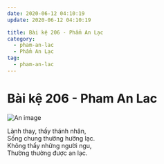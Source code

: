 ```yaml
---
date: 2020-06-12 04:10:19
update: 2020-06-12 04:10:19

title: Bài kệ 206 - Phẩm An Lạc
category:
  - pham-an-lac
  - Phẩm An Lạc
tag:
  - pham-an-lac
---
```


# Bài kệ 206 - Pham An Lac

![An image](/img/pham-an-lac/pham-an-lac-206.jpg)

Lành thay, thấy thánh nhân,<br>Sống chung thường hưởng lạc.<br>Không thấy những người ngu,<br>Thường thường được an lạc.<br>
